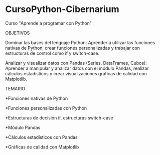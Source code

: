 # CursoPython-Cibernarium
Curso "Aprende a programar con Python"
 
OBJETIVOS

Dominar las bases del lenguaje Python: Aprender a utilizar las funciones nativas de Python, crear funciones personalizadas y trabajar con estructuras de control como if y switch-case.

Analizar y visualizar datos con Pandas (Series, DataFrames, Cubos): Aprender a manipular y analizar datos con el módulo Pandas, realizar cálculos estadísticos y crear visualizaciones gráficas de calidad con Matplotlib.

TEMARIO

*Funciones nativas de Python

*Funciones personalizadas con Python

*Estructuras de decisión if, estructuras switch-case

*Módulo Pandas

*Cálculos estadísticos con Pandas

*Gráficas de calidad con Matplotlib


